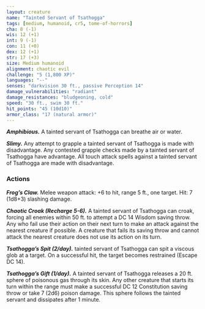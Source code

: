```yaml
---
layout: creature
name: "Tainted Servant of Tsathogga"
tags: [medium, humanoid, cr5, tome-of-horrors]
cha: 8 (-1)
wis: 12 (+1)
int: 9 (-1)
con: 11 (+0)
dex: 12 (+1)
str: 17 (+3)
size: Medium humanoid
alignment: chaotic evil
challenge: "5 (1,800 XP)"
languages: "--"
senses: "darkvision 30 ft., passive Perception 14"
damage_vulnerabilities: "radiant"
damage_resistances: "bludgeoning, cold"
speed: "30 ft., swim 30 ft."
hit_points: "45 (10d10)"
armor_class: "17 (natural armor)"
---
```


***Amphibious.*** A tainted servant of Tsathogga can breathe air or water.

***Slimy.*** Any attempt to grapple a tainted servant of Tsathogga is made
with disadvantage. Any contested grapple checks made by a tainted
servant of Tsathogga have advantage. All touch attack spells against a
tainted servant of Tsathogga are made with disadvantage.

### Actions

***Frog’s Claw.*** Melee weapon attack: +6 to hit, range 5 ft., one target.
Hit: 7 (1d8+3) slashing damage.

***Chaotic Croak (Recharge 5-6).*** A tainted servant of Tsathogga can
croak, forcing all enemies within 50 ft. to attempt a DC 14 Wisdom
saving throw. Any who fail use their action on their next turn to make
an attack against the nearest creature if possible. A creature that fails
its saving throw and cannot attack the nearest creature does not
use its action on its turn.

***Tsathogga’s Spit (2/day).*** tainted servant of Tsathogga can
spit a viscous glob at a target. On a successful hit, the target
becomes restrained (Escape DC 14).

***Tsathogga’s Gift (1/day).*** A tainted servant of Tsathogga
releases a 20 ft. sphere of poisonous gas through its skin. Any
other creature that starts its turn within the range must make a
successful DC 12 Constitution saving throw or take 7 (2d6) poison
damage. This sphere follows the tainted servant and dissipates after 1
minute.
